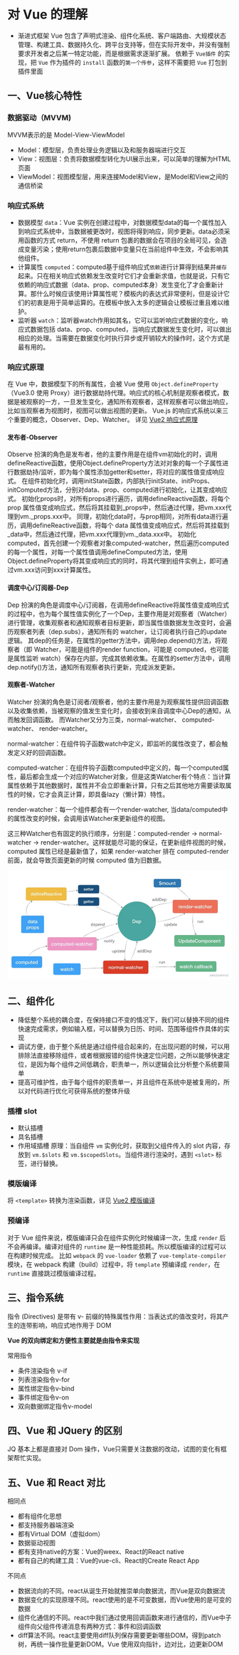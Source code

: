 # 对 Vue 的理解
* 渐进式框架
  Vue 包含了声明式渲染、组件化系统、客户端路由、大规模状态管理、构建工具、数据持久化、跨平台支持等，但在实际开发中，并没有强制要求开发者之后某一特定功能，而是根据需求逐渐扩展。
  依赖于 `Vue插件` 的实现，把 `Vue` 作为插件的 `install` 函数的`第一个传参`，这样不需要把 `Vue` 打包到插件里面
## 一、Vue核心特性
### 数据驱动（MVVM)
MVVM表示的是 Model-View-ViewModel

* Model：模型层，负责处理业务逻辑以及和服务器端进行交互
* View：视图层：负责将数据模型转化为UI展示出来，可以简单的理解为HTML页面
* ViewModel：视图模型层，用来连接Model和View，是Model和View之间的通信桥梁

### 响应式系统
* 数据模型 `data`：Vue 实例在创建过程中，对数据模型data的每一个属性加入到响应式系统中，当数据被更改时，视图将得到响应，同步更新。data必须采用函数的方式 return，不使用 return 包裹的数据会在项目的全局可见，会造成变量污染；使用return包裹后数据中变量只在当前组件中生效，不会影响其他组件。
* 计算属性 `computed`：computed基于组件响应式`依赖`进行计算得到结果并`缓存`起来。只在相关响应式依赖发生改变时它们才会重新求值，也就是说，只有它依赖的响应式数据（data、prop、computed本身）发生变化了才会重新计算。那什么时候应该使用计算属性呢？模板内的表达式非常便利，但是设计它们的初衷是用于简单运算的。在模板中放入太多的逻辑会让模板过重且难以维护。
* 监听器 `watch`：监听器watch作用如其名，它可以监听响应式数据的变化，响应式数据包括 data、prop、computed，当响应式数据发生变化时，可以做出相应的处理。当需要在数据变化时执行异步或开销较大的操作时，这个方式是最有用的。

### 响应式原理
在 Vue 中，数据模型下的所有属性，会被 Vue 使用 `Object.defineProperty` （Vue3.0 使用 Proxy）进行数据劫持代理。响应式的核心机制是观察者模式，数据是被观察的一方，一旦发生变化，通知所有观察者，这样观察者可以做出响应，比如当观察者为视图时，视图可以做出视图的更新。
Vue.js 的响应式系统以来三个重要的概念，Observer、Dep、Watcher。
详见 [Vue2 响应式原理](./响应式原理.md)

#### 发布者-Observer
Observe 扮演的角色是发布者，他的主要作用是在组件vm初始化的时，调用defineReactive函数，使用Object.defineProperty方法对对象的每一个子属性进行数据劫持/监听，即为每个属性添加getter和setter，将对应的属性值变成响应式。
在组件初始化时，调用initState函数，内部执行initState、initProps、initComputed方法，分别对data、prop、computed进行初始化，让其变成响应式。
初始化props时，对所有props进行遍历，调用defineReactive函数，将每个 prop 属性值变成响应式，然后将其挂载到_props中，然后通过代理，把vm.xxx代理到vm._props.xxx中。
同理，初始化data时，与prop相同，对所有data进行遍历，调用defineReactive函数，将每个 data 属性值变成响应式，然后将其挂载到_data中，然后通过代理，把vm.xxx代理到vm._data.xxx中。
初始化computed，首先创建一个观察者对象computed-watcher，然后遍历computed的每一个属性，对每一个属性值调用defineComputed方法，使用Object.defineProperty将其变成响应式的同时，将其代理到组件实例上，即可通过vm.xxx访问到xxx计算属性。

#### 调度中心/订阅器-Dep
Dep 扮演的角色是调度中心/订阅器，在调用defineReactive将属性值变成响应式的过程中，也为每个属性值实例化了一个Dep，主要作用是对观察者（Watcher）进行管理，收集观察者和通知观察者目标更新，即当属性值数据发生改变时，会遍历观察者列表（dep.subs），通知所有的 watcher，让订阅者执行自己的update逻辑。
其dep的任务是，在属性的getter方法中，调用dep.depend()方法，将观察者（即 Watcher，可能是组件的render function，可能是 computed，也可能是属性监听 watch）保存在内部，完成其依赖收集。在属性的setter方法中，调用dep.notify()方法，通知所有观察者执行更新，完成派发更新。

#### 观察者-Watcher
Watcher 扮演的角色是订阅者/观察者，他的主要作用是为观察属性提供回调函数以及收集依赖，当被观察的值发生变化时，会接收到来自调度中心Dep的通知，从而触发回调函数。
而Watcher又分为三类，normal-watcher、 computed-watcher、 render-watcher。

normal-watcher：在组件钩子函数watch中定义，即监听的属性改变了，都会触发定义好的回调函数。

computed-watcher：在组件钩子函数computed中定义的，每一个computed属性，最后都会生成一个对应的Watcher对象，但是这类Watcher有个特点：当计算属性依赖于其他数据时，属性并不会立即重新计算，只有之后其他地方需要读取属性的时候，它才会真正计算，即具备lazy（懒计算）特性。

render-watcher：每一个组件都会有一个render-watcher, 当data/computed中的属性改变的时候，会调用该Watcher来更新组件的视图。

这三种Watcher也有固定的执行顺序，分别是：computed-render -> normal-watcher -> render-watcher。这样就能尽可能的保证，在更新组件视图的时候，computed 属性已经是最新值了，如果 render-watcher 排在 computed-render 前面，就会导致页面更新的时候 computed 值为旧数据。

![响应式原理](./imgs/响应式原理.jpg)


## 二、组件化
* 降低整个系统的耦合度，在保持接口不变的情况下，我们可以替换不同的组件快速完成需求，例如输入框，可以替换为日历、时间、范围等组件作具体的实现
* 调试方便，由于整个系统是通过组件组合起来的，在出现问题的时候，可以用排除法直接移除组件，或者根据报错的组件快速定位问题，之所以能够快速定位，是因为每个组件之间低耦合，职责单一，所以逻辑会比分析整个系统要简单
* 提高可维护性，由于每个组件的职责单一，并且组件在系统中是被复用的，所以对代码进行优化可获得系统的整体升级

### 插槽 slot
* 默认插槽
* 具名插槽
* 作用域插槽
原理：当自组件 `vm` 实例化时，获取到父组件传入的 slot 内容，存放到 `vm.$slots` 和 `vm.$scopedSlots`。当组件进行渲染时，遇到 `<slot>` 标签，进行替换。

### 模版编译
将 `<template>` 转换为渲染函数，详见 [Vue2 模版编译](./模版编译.md)

### 预编译
对于 Vue 组件来说，模版编译只会在组件实例化时候编译一次，生成 `render` 后不会再编译。编译对组件的 `runtime` 是一种性能损耗。所以模版编译的过程可以在构建时候完成。
比如 `webpack` 的 `vue-loader` 依赖了 `vue-template-compiler` 模块，在 webpack 构建（build）过程中，将 `template` 预编译成 `render`，在 `runtime` 直接跳过模版编译过程。

## 三、指令系统
指令 (Directives) 是带有 v- 前缀的特殊属性作用：当表达式的值改变时，将其产生的连带影响，响应式地作用于 DOM

**Vue 的双向绑定和方便性主要就是由指令来实现**

常用指令
* 条件渲染指令 v-if
* 列表渲染指令v-for
* 属性绑定指令v-bind
* 事件绑定指令v-on
* 双向数据绑定指令v-model

## 四、Vue 和 JQuery 的区别
JQ 基本上都是直接对 Dom 操作，Vue只需要关注数据的改动，试图的变化有框架帮忙实现。

## 五、Vue 和 React 对比
相同点
* 都有组件化思想
* 都支持服务器端渲染
* 都有Virtual DOM（虚拟dom）
* 数据驱动视图
* 都有支持native的方案：Vue的weex、React的React native
* 都有自己的构建工具：Vue的vue-cli、React的Create React App

不同点
* 数据流向的不同。react从诞生开始就推崇单向数据流，而Vue是双向数据流
* 数据变化的实现原理不同。react使用的是不可变数据，而Vue使用的是可变的数据
* 组件化通信的不同。react中我们通过使用回调函数来进行通信的，而Vue中子组件向父组件传递消息有两种方式：事件和回调函数
* diff算法不同。react主要使用diff队列保存需要更新哪些DOM，得到patch树，再统一操作批量更新DOM。Vue 使用双向指针，边对比，边更新DOM
